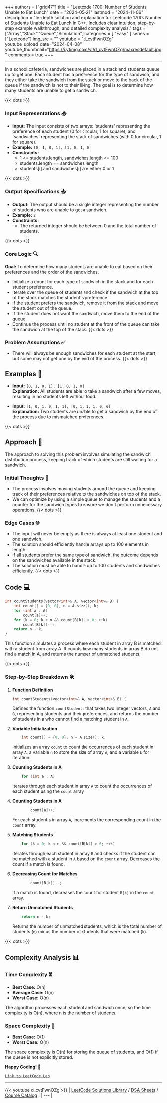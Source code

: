 
+++
authors = ["grid47"]
title = "Leetcode 1700: Number of Students Unable to Eat Lunch"
date = "2024-05-21"
lastmod = "2024-11-06"
description = "In-depth solution and explanation for Leetcode 1700: Number of Students Unable to Eat Lunch in C++. Includes clear intuition, step-by-step example walkthrough, and detailed complexity analysis."
tags = ["Array","Stack","Queue","Simulation"]
categories = [
    "Easy"
]
series = ["Leetcode"]
img_src = ""
youtube = "d_cvtFwnOZg"
youtube_upload_date="2024-04-08"
youtube_thumbnail="https://i.ytimg.com/vi/d_cvtFwnOZg/maxresdefault.jpg"
comments = true
+++



---
In a school cafeteria, sandwiches are placed in a stack and students queue up to get one. Each student has a preference for the type of sandwich, and they either take the sandwich from the stack or move to the back of the queue if the sandwich is not to their liking. The goal is to determine how many students are unable to get a sandwich.
<!--more-->
{{< dots >}}
### Input Representations 📥
- **Input:** The input consists of two arrays: 'students' representing the preference of each student (0 for circular, 1 for square), and 'sandwiches' representing the stack of sandwiches (with 0 for circular, 1 for square).
- **Example:** `[0, 1, 0, 1], [1, 0, 1, 0]`
- **Constraints:**
	- 1 <= students.length, sandwiches.length <= 100
	- students.length == sandwiches.length
	- students[i] and sandwiches[i] are either 0 or 1

{{< dots >}}
### Output Specifications 📤
- **Output:** The output should be a single integer representing the number of students who are unable to get a sandwich.
- **Example:** `2`
- **Constraints:**
	- The returned integer should be between 0 and the total number of students.

{{< dots >}}
### Core Logic 🔍
**Goal:** To determine how many students are unable to eat based on their preferences and the order of the sandwiches.

- Initialize a count for each type of sandwich in the stack and for each student preference.
- Iterate over the queue of students and check if the sandwich at the top of the stack matches the student's preference.
- If the student prefers the sandwich, remove it from the stack and move the student out of the queue.
- If the student does not want the sandwich, move them to the end of the queue.
- Continue the process until no student at the front of the queue can take the sandwich at the top of the stack.
{{< dots >}}
### Problem Assumptions ✅
- There will always be enough sandwiches for each student at the start, but some may not get one by the end of the process.
{{< dots >}}
## Examples 🧩
- **Input:** `[0, 1, 0, 1], [1, 0, 1, 0]`  \
  **Explanation:** All students are able to take a sandwich after a few moves, resulting in no students left without food.

- **Input:** `[1, 0, 1, 0, 1, 1], [0, 1, 1, 1, 0, 0]`  \
  **Explanation:** Two students are unable to get a sandwich by the end of the process due to mismatched preferences.

{{< dots >}}
## Approach 🚀
The approach to solving this problem involves simulating the sandwich distribution process, keeping track of which students are still waiting for a sandwich.

### Initial Thoughts 💭
- The process involves moving students around the queue and keeping track of their preferences relative to the sandwiches on top of the stack.
- We can optimize by using a simple queue to manage the students and a counter for the sandwich types to ensure we don't perform unnecessary operations.
{{< dots >}}
### Edge Cases 🌐
- The input will never be empty as there is always at least one student and one sandwich.
- The solution should efficiently handle arrays up to 100 elements in length.
- If all students prefer the same type of sandwich, the outcome depends on the sandwiches available in the stack.
- The solution must be able to handle up to 100 students and sandwiches efficiently.
{{< dots >}}
## Code 💻
```cpp
int countStudents(vector<int>& A, vector<int>& B) {
    int count[] = {0, 0}, n = A.size(), k;
    for (int a : A)
        count[a]++;
    for (k = 0; k < n && count[B[k]] > 0; ++k)
        count[B[k]]--;
    return n - k;
}
```

This function simulates a process where each student in array B is matched with a student from array A. It counts how many students in array B do not find a match in A, and returns the number of unmatched students.

{{< dots >}}
### Step-by-Step Breakdown 🛠️
1. **Function Definition**
	```cpp
	int countStudents(vector<int>& A, vector<int>& B) {
	```
	Defines the function `countStudents` that takes two integer vectors, `A` and `B`, representing students and their preferences, and returns the number of students in `B` who cannot find a matching student in `A`.

2. **Variable Initialization**
	```cpp
	    int count[] = {0, 0}, n = A.size(), k;
	```
	Initializes an array `count` to count the occurrences of each student in array `A`, a variable `n` to store the size of array `A`, and a variable `k` for iteration.

3. **Counting Students in A**
	```cpp
	    for (int a : A)
	```
	Iterates through each student in array `A` to count the occurrences of each student using the `count` array.

4. **Counting Students in A**
	```cpp
	        count[a]++;
	```
	For each student `a` in array `A`, increments the corresponding count in the `count` array.

5. **Matching Students**
	```cpp
	    for (k = 0; k < n && count[B[k]] > 0; ++k)
	```
	Iterates through each student in array `B` and checks if the student can be matched with a student in `A` based on the `count` array. Decreases the count if a match is found.

6. **Decreasing Count for Matches**
	```cpp
	        count[B[k]]--;
	```
	If a match is found, decreases the count for student `B[k]` in the `count` array.

7. **Return Unmatched Students**
	```cpp
	    return n - k;
	```
	Returns the number of unmatched students, which is the total number of students (`n`) minus the number of students that were matched (`k`).

{{< dots >}}
## Complexity Analysis 📊
### Time Complexity ⏳
- **Best Case:** O(n)
- **Average Case:** O(n)
- **Worst Case:** O(n)

The algorithm processes each student and sandwich once, so the time complexity is O(n), where n is the number of students.

### Space Complexity 💾
- **Best Case:** O(1)
- **Worst Case:** O(n)

The space complexity is O(n) for storing the queue of students, and O(1) if the queue is not explicitly stored.

**Happy Coding! 🎉**


[`Link to LeetCode Lab`](https://leetcode.com/problems/number-of-students-unable-to-eat-lunch/description/)

---
{{< youtube d_cvtFwnOZg >}}
| [LeetCode Solutions Library](https://grid47.xyz/leetcode/) / [DSA Sheets](https://grid47.xyz/sheets/) / [Course Catalog](https://grid47.xyz/courses/) |
| --- |
